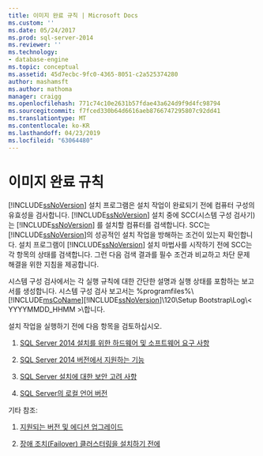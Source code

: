 ```yaml
---
title: 이미지 완료 규칙 | Microsoft Docs
ms.custom: ''
ms.date: 05/24/2017
ms.prod: sql-server-2014
ms.reviewer: ''
ms.technology:
- database-engine
ms.topic: conceptual
ms.assetid: 45d7ecbc-9fc0-4365-8051-c2a525374280
author: mashamsft
ms.author: mathoma
manager: craigg
ms.openlocfilehash: 771c74c10e2631b57fdae43a624d9f9d4fc98794
ms.sourcegitcommit: f7fced330b64d6616aeb8766747295807c92dd41
ms.translationtype: MT
ms.contentlocale: ko-KR
ms.lasthandoff: 04/23/2019
ms.locfileid: "63064480"
---
```

# <a name="complete-image-rules"></a>이미지 완료 규칙
  [!INCLUDE[ssNoVersion](../../includes/ssnoversion-md.md)] 설치 프로그램은 설치 작업이 완료되기 전에 컴퓨터 구성의 유효성을 검사합니다. [!INCLUDE[ssNoVersion](../../includes/ssnoversion-md.md)] 설치 중에 SCC(시스템 구성 검사기)는 [!INCLUDE[ssNoVersion](../../includes/ssnoversion-md.md)] 를 설치할 컴퓨터를 검색합니다. SCC는 [!INCLUDE[ssNoVersion](../../includes/ssnoversion-md.md)]의 성공적인 설치 작업을 방해하는 조건이 있는지 확인합니다. 설치 프로그램이 [!INCLUDE[ssNoVersion](../../includes/ssnoversion-md.md)] 설치 마법사를 시작하기 전에 SCC는 각 항목의 상태를 검색합니다. 그런 다음 검색 결과를 필수 조건과 비교하고 차단 문제 해결을 위한 지침을 제공합니다.  
  
 시스템 구성 검사에서는 각 실행 규칙에 대한 간단한 설명과 실행 상태를 포함하는 보고서를 생성합니다. 시스템 구성 검사 보고서는 %programfiles%\\[!INCLUDE[msCoName](../../includes/msconame-md.md)][!INCLUDE[ssNoVersion](../../includes/ssnoversion-md.md)]\120\Setup Bootstrap\Log\\< YYYYMMDD_HHMM >\\합니다.  
  
 설치 작업을 실행하기 전에 다음 항목을 검토하십시오.  
  
1.  [SQL Server 2014 설치를 위한 하드웨어 및 소프트웨어 요구 사항](hardware-and-software-requirements-for-installing-sql-server.md)  
  
2.  [SQL Server 2014 버전에서 지원하는 기능](../../../2014/getting-started/features-supported-by-the-editions-of-sql-server-2014.md)  
  
3.  [SQL Server 설치에 대한 보안 고려 사항](../../../2014/sql-server/install/security-considerations-for-a-sql-server-installation.md)  
  
4.  [SQL Server의 로컬 언어 버전](../../../2014/sql-server/install/local-language-versions-in-sql-server.md)  
  
 기타 참조:  
  
1.  [지원되는 버전 및 에디션 업그레이드](../../database-engine/install-windows/supported-version-and-edition-upgrades.md)  
  
2.  [장애 조치(Failover) 클러스터링을 설치하기 전에](../failover-clusters/install/before-installing-failover-clustering.md)  
  
  
